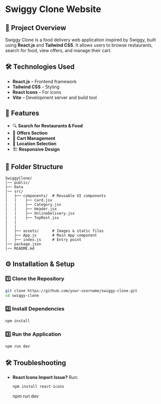 # Swiggy Clone Website

## 🚀 Project Overview
Swiggy Clone is a food delivery web application inspired by Swiggy, built using **React.js** and **Tailwind CSS**. It allows users to browse restaurants, search for food, view offers, and manage their cart.

## 🛠️ Technologies Used
- **React.js** – Frontend framework
- **Tailwind CSS** – Styling
- **React Icons** – For icons
- **Vite** – Development server and build tool

## 📌 Features
- 🔍 **Search for Restaurants & Food**
- 🎁 **Offers Section**
- 🛒 **Cart Management**
- 📍 **Location Selection**
- 🏗️ **Responsive Design**

## 📂 Folder Structure
```
SwiggyClone/
│── public/
├── Data
│── src/
│   ├── components/  # Reusable UI components
|   |    ├── Card.jsx
|   |    ├── Category.jsx
|   |    ├── Header.jsx
|   |    ├── OnlineDelivery.jsx
|   |    ├── TopRest.jsx
|   |
│   |
│   ├── assets/      # Images & static files
│   ├── App.js       # Main App component
│   ├── index.js     # Entry point
│── package.json
│── README.md
```

## ⚙️ Installation & Setup
### 1️⃣ Clone the Repository
```sh
git clone https://github.com/your-username/swiggy-clone.git
cd swiggy-clone
```
### 2️⃣ Install Dependencies
```sh
npm install
```
### 3️⃣ Run the Application
```sh
npm run dev
```

## 🛠️ Troubleshooting
- **React Icons Import Issue?** Run:
  ```sh
  npm install react-icons
  ```

  npm run dev
  




